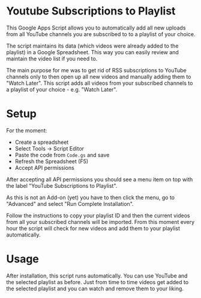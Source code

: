 # Youtube Subscriptions to Playlist
This Google Apps Script allows you to automatically add all new uploads from all YouTube channels you are subscribed to to a playlist of your choice.

The script maintains its data (which videos were already added to the playlist) in a Google Spreadsheet. This way you can easily review and maintain the video list if you need to.

The main purpose for me was to get rid of RSS subscriptions to YouTube channels only to then open up all new videos and manually adding them to "Watch Later". This script adds all videos from your subscribed channels to a playlist of your choice - e.g. "Watch Later".

# Setup
For the moment:
- Create a spreadsheet
- Select Tools -> Script Editor
- Paste the code from `Code.gs` and save
- Refresh the Spreadsheet (F5)
- Accept API permissions

After accepting all API permissions you should see a menu item on top with the label "YouTube Subscriptions to Playlist".

As this is not an Add-on (yet) you have to then click the menu, go to "Advanced" and select "Run Complete Installation".

Follow the instructions to copy your playlist ID and then the current videos from all your subscribed channels will be imported. From this moment every hour the script will check for new videos and add them to your playlist automatically.

# Usage
After installation, this script runs automatically. You can use YouTube and the selected playlist as before. Just from time to time videos get added to the selected playlist and you can watch and remove them to your liking.
